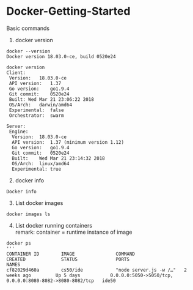 # Docker-Getting-Started
Basic commands
1. docker version
```
docker --version
Docker version 18.03.0-ce, build 0520e24
```
```
docker version
Client:
 Version:	18.03.0-ce
 API version:	1.37
 Go version:	go1.9.4
 Git commit:	0520e24
 Built:	Wed Mar 21 23:06:22 2018
 OS/Arch:	darwin/amd64
 Experimental:	false
 Orchestrator:	swarm

Server:
 Engine:
  Version:	18.03.0-ce
  API version:	1.37 (minimum version 1.12)
  Go version:	go1.9.4
  Git commit:	0520e24
  Built:	Wed Mar 21 23:14:32 2018
  OS/Arch:	linux/amd64
  Experimental:	true
```
2. docker info
```
Docker info
```
3. List docker images
```
docker images ls

```
4. List docker running containers   
remark: container = runtime instance of image
```
docker ps
'''
CONTAINER ID        IMAGE               COMMAND                  CREATED             STATUS              PORTS                                                      NAMES
cf82029d460a        cs50/ide            "node server.js -w /…"   2 weeks ago         Up 5 days           0.0.0.0:5050->5050/tcp, 0.0.0.0:8080-8082->8080-8082/tcp   ide50
```

